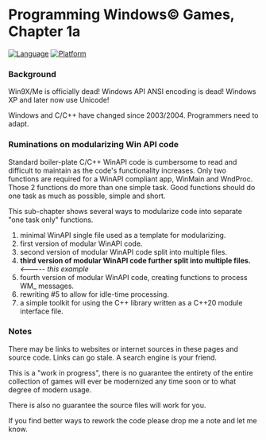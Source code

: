 # Programming Windows© Games, Chapter 1a

[![Language](https://img.shields.io/badge/Language%20-C++-blue.svg)](https://github.com/GeorgePimpleton/Win32-games/)
[![Platform](https://img.shields.io/badge/Platform%20-Win32-blue.svg)](https://github.com/GeorgePimpleton/Win32-games/)

### Background

Win9X/Me is officially dead!  Windows API ANSI encoding is dead!  Windows XP and later now use Unicode!

Windows and C/C++ have changed since 2003/2004.  Programmers need to adapt.

### Ruminations on modularizing Win API code

Standard boiler-plate C/C++ WinAPI code is cumbersome to read and difficult to maintain as the code's functionality increases.  Only two functions are required for a WinAPI compliant app, WinMain and WndProc. Those 2 functions do more than one simple task. Good functions should do one task as much as possible, simple and short.

This sub-chapter shows several ways to modularize code into separate "one task only" functions.

1. minimal WinAPI single file used as a template for modularizing.
2. first version of modular WinAPI code.
3. second version of modular WinAPI code split into multiple files.
4. **third version of modular WinAPI code further split into multiple files.** *<----- this example*
5. fourth version of modular WinAPI code, creating functions to process WM_ messages.
6. rewriting #5 to allow for idle-time processing.
7. a simple toolkit for using the C++ <random> library written as a C++20 module interface file.

### Notes

There may be links to websites or internet sources in these pages and source code. Links can go stale. A search engine is your friend.

This is a "work in progress", there is no guarantee the entirety of the entire collection of games will ever be modernized any time soon or to what degree of modern usage.

There is also no guarantee the source files will work for you.

If you find better ways to rework the code please drop me a note and let me know.

